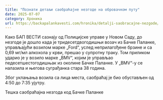 ```yaml
---
title: "Познати детаљи саобраћајне незгоде на обровачком путу"
date: 2025-07-07
category: Хроника
url: https://backapalankavesti.com/hronika/detalji-saobracajne-nezgode/
---
```


Како БАП ВЕСТИ сазнају од Полицијске управе у Новом Саду, до незгоде је дошло када је тридесетдвогодишњи возач из Бачке Паланке, управљајући возилом марке „Ford“, услед неприлагођене брзине и са 0,69 мг/мл алкохола у крви, прешао у супротну траку.
Том приликом ударио је у возило марке „BMV“, којим је управљао педесетшестогодишњак из околине Бачке Паланке. У „BMV“-у се налазила и његова суграђанка стара 38 година.

Због уклањања возила са лица места, саобраћај је био обустављен од 4:50 до 7:35 ујутру.

Тешка саобраћајна незгода код Бачке Паланке
